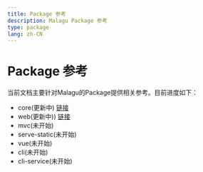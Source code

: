 ```yaml
---
title: Package 参考
description: Malagu Package 参考
type: package
lang: zh-CN
---
```


# Package 参考

当前文档主要针对Malagu的Package提供相关参考。目前进度如下：

- core(更新中) [链接](package/core.md)
- web(更新中)) [链接](package/web.md)
- mvc(未开始)
- serve-static(未开始)
- vue(未开始)
- cli(未开始)
- cli-service(未开始)
